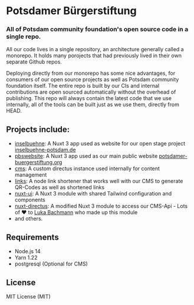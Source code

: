 # Potsdamer Bürgerstiftung

### All of Potsdam community foundation's open source code in a single repo.

All our code lives in a single repository, an architecture generally called a monorepo. It holds many porojects that had previously lived in their own separate Github repos.

Deploying directly from our monorepo has some nice advantages, for consumers of our open source projects as
well as Potsdam community foundation itself. The entire repo is built by our CIs and internal contributions are open sourced automatically without the overhead of publishing. This repo will always contain the latest code that we use
internally, all of the tools can be built just as we use them, directly from HEAD.

## Projects include:

- [inselbuehne](https://github.com/potsdamer-buergerstiftung/projects/tree/main/apps/inselbuehne):
  A Nuxt 3 app used as website for our open stage project [inselbuehne-potsdam.de](https://inselbuehne-potsdam.de)
- [pbswebsite](https://github.com/potsdamer-buergerstiftung/projects/tree/main/apps/pbswebsite): A Nuxt 3 app used as our main public website [potsdamer-buergerstiftung.org](https://potsdamer-buergerstiftung.org)
- [cms](https://github.com/potsdamer-buergerstiftung/projects/tree/main/apps/cms): A custom directus instance used internally for content management
- [links](https://github.com/potsdamer-buergerstiftung/projects/tree/main/apps/links): A node link shortener that works well with our CMS to generate QR-Codes as well as shortened links
- [nuxt-ui](https://github.com/potsdamer-buergerstiftung/projects/tree/main/packages/nuxt-ui):
  A Nuxt 3 module with shared Tailwind configuration and components
- [nuxt-directus](https://github.com/potsdamer-buergerstiftung/projects/tree/main/packages/nuxt-directus): A modified Nuxt 3 module to access our CMS-Api - Lots of ♥ to [Luka Bachmann](https://github.com/Intevel) who made up this module
- and others.

## Requirements

- Node.js 14
- Yarn 1.22
- postgresql (Optional for CMS)

## License

MIT License (MIT)
